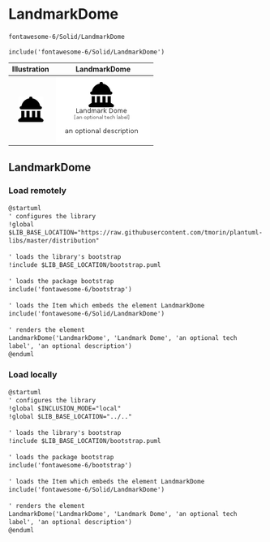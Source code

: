 # LandmarkDome


```text
fontawesome-6/Solid/LandmarkDome
```

```text
include('fontawesome-6/Solid/LandmarkDome')
```



| Illustration | LandmarkDome |
| :---: | :---: |
| ![illustration for Illustration](../../fontawesome-6/Solid/LandmarkDome.png) | ![illustration for LandmarkDome](../../fontawesome-6/Solid/LandmarkDome.Local.png) |




## LandmarkDome

### Load remotely
```plantuml
@startuml
' configures the library
!global $LIB_BASE_LOCATION="https://raw.githubusercontent.com/tmorin/plantuml-libs/master/distribution"

' loads the library's bootstrap
!include $LIB_BASE_LOCATION/bootstrap.puml

' loads the package bootstrap
include('fontawesome-6/bootstrap')

' loads the Item which embeds the element LandmarkDome
include('fontawesome-6/Solid/LandmarkDome')

' renders the element
LandmarkDome('LandmarkDome', 'Landmark Dome', 'an optional tech label', 'an optional description')
@enduml
```

### Load locally
```plantuml
@startuml
' configures the library
!global $INCLUSION_MODE="local"
!global $LIB_BASE_LOCATION="../.."

' loads the library's bootstrap
!include $LIB_BASE_LOCATION/bootstrap.puml

' loads the package bootstrap
include('fontawesome-6/bootstrap')

' loads the Item which embeds the element LandmarkDome
include('fontawesome-6/Solid/LandmarkDome')

' renders the element
LandmarkDome('LandmarkDome', 'Landmark Dome', 'an optional tech label', 'an optional description')
@enduml
```

